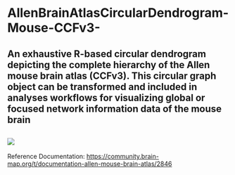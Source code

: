 # AllenBrainAtlasCircularDendrogram-Mouse-CCFv3-
An exhaustive R-based circular dendrogram depicting the complete hierarchy of the Allen mouse brain atlas (CCFv3). This circular graph object can be transformed and included in analyses workflows for visualizing global or focused network information data of the mouse brain
---
![](https://github.com/FKiffer/AllenBrainAtlasCircularDendrogram-Mouse-CCFv3-/blob/main/AllenBrainAtlasMouseDendrogram.png)
---
Reference Documentation: https://community.brain-map.org/t/documentation-allen-mouse-brain-atlas/2846
